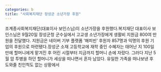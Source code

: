 ```yaml
---
categories: b
title: "사회복지재단 장성군 소년가장 후원"
---
```

조계종사회복지재단(대표이사 보인스님)이 소년가장을 후원했다.복지재단 대표이사 보인스님은 9월20일 장성군청 군수실에서 고교생 소년가장에게 생활비 지원금 800여 만원을 전달했다. 지원금은 네이버 기부 플랫폼 ‘해피빈’ 후원자 857명과 익명의 후원 기업의 후원으로 마련됐다.장성군 소재 고등학교에 재학 중인 수혜자는 태어난 지 100일 만에 할머니에게 맡겨진 후 어린 시절부터 지금까지 할머니 손에 자랐다. 그러다 지난 5월 암 투병을 하던 할머니가 세상을 떠나면서 혼자 남았다. 유일한 가족을 떠나보낸 후 도와줄 친인척도 없는 상황에서
